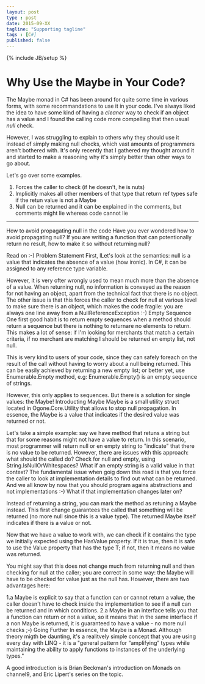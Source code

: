 ```yaml
---
layout: post
type : post
date: 2015-09-XX
tagline: "Supporting tagline"
tags : [C#]
published: false
---
```

{% include JB/setup %}

# Why Use the Maybe<T> in Your Code?

The Maybe monad in C# has been around for quite some time in various forms, with some recommandations to use it in your code. I've always liked the idea to have some kind of having a _cleaner_ way to check if an object has a value and I found the calling code more compelling that then usual _null_ check.

However, I was struggling to explain to others why they should use it instead of simply making null checks, which vast amounts of programmers aren't bothered with. It's only recently that I gathered my thought around it and started to make a reasoning why it's simply better than other ways to go about.

Let's go over some examples.

1. Forces the caller to check (if he doesn't, he is nuts)
2. Implicitly makes all other members of that type that return ref types safe if the retun value is not a Maybe
3. Null can be returned and it can be explained in the comments, but comments might lie whereas code cannot lie

---

How to avoid propagating null in the code
Have you ever wondered how to avoid propagating null? If you are writing a function that can potentionally return no result, how to make it so without returning null?
 
Read on :-)
Problem Statement
First, lLet's look at the semantics: null is a value that indicates the absence of a value (how ironic).
In C#, it can be assigned to any reference type variable.
 
However, it is very ofter wrongly used to mean much more than the absence of a value. When returning null, no information is conveyed as the reason for not having an object, apart from the technical fact that there is no object.
The other issue is that this forces the caller to check for null at various level to make sure there is an object, which makes the code fragile: you are always one line away from a NullReferenceException :-)
Empty Sequence
One first good habit is to return empty sequences when a method should return a sequence but there is nothing to returnare no elements to return. This makes a lot of sense: if I'm looking for merchants that match a certain criteria, if no merchant are matching I should be returned en empty list, not null.

This is very kind to users of your code, since they can safely foreach on the result of the call without having to worry about a null being returned. This can be easily achieved by returning a new empty list; or better yet, use Enumerable.Empty<T> method, e.g: Enumerable.Empty<string>() is an empty sequence of strings.

However, this only applies to sequences. But there is a solution for single values: the Maybe!
Introducting Maybe<T>
Maybe<T> is a small utility struct located in Ogone.Core.Utility that allows to stop null propagation. In essence, the Maybe is a value that indicates if the desired value was returned or not.

Let's take a simple example: say we have method that retuns a string but that for some reasons might not have a value to return. In this scenario, most programmer will return null or en empty string to "indicate" that there is no value to be returned. However, there are issues with this approach: what should the called do? Check for null and empty, using String.IsNullOrWhitespaces? What if an empty string is a valid value in that context? The fundamental issue when goig down this road is that you force the caller to look at implementation details to find out what can be returned. And we all know by now that you should program agains abstractions and not implementations :-) What if that implementation changes later on?

Instead of returning a string, you can mark the method as retuning a Maybe<string> instead. This first change guarantees the called that something will be returned (no more null since this is a value type). The returned Maybe itself indicates if there is a value or not.

Now that we have a value to work with, we can check if it contains the type we initially expected using the HasValue property. If it is true, then it is safe to use the Value property that has the type T; if not, then it means no value was returned.

You might say that this does not change much from returning null and then checking for null at the caller; you are correct in some way: the Maybe will have to be checked for value just as the null has. However, there are two advantages here:

1.a Maybe<T> is explicit to say that a function can or cannot return a value, the caller doesn't have to check inside the implementation to see if a null can be returned and in which conditions.
2.a Maybe<T> in an interface tells you that a function can return or not a value, so it means that in the same interface if a non Maybe is returned, it is guaranteed to have a value - no more null checks ;-)
Going Further
In essence, the Maybe is a Monad. Although theory migth be daunting, it's a realitvely simple concept that you are using every day with LINQ - it is a "general pattern for “amplifying” types while maintaining the ability to apply functions to instances of the underlying types."

A good introduction is is Brian Beckman's introduction on Monads on channel9, and Eric Lipert's series on the topic.
